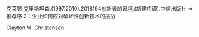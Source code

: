 克莱顿·克里斯坦森.(1997.2010).2018194创新者的窘境.(胡建桥译).中信出版社 => 推荐序 2：企业如何应对破坏性创新技术的挑战

Clayton M. Christensen

